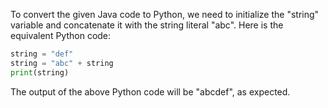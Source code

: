 To convert the given Java code to Python, we need to initialize the "string" variable and concatenate it with the string literal "abc". Here is the equivalent Python code:
```python
string = "def"
string = "abc" + string
print(string)
```
The output of the above Python code will be "abcdef", as expected.
